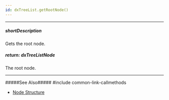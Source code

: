 ```yaml
---
id: dxTreeList.getRootNode()
---
```

---
##### shortDescription
Gets the root node.

##### return: dxTreeListNode
The root node.

---
#####See Also#####
#include common-link-callmethods
- [Node Structure](/api-reference/10%20UI%20Widgets/dxTreeList/4%20Node/Node.md '/Documentation/ApiReference/UI_Widgets/dxTreeList/Node/')